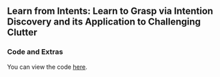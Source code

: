 ## Learn from Intents: Learn to Grasp via Intention Discovery and its Application to Challenging Clutter

### Code and Extras

You can view the code [here](https://github.com/chao0716/LearnfromIntents).

  




  
